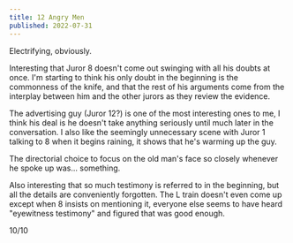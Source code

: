 ```yaml
---
title: 12 Angry Men
published: 2022-07-31
---
```


Electrifying, obviously.

Interesting that Juror 8 doesn't come out swinging with all his doubts at once. I'm starting to think his only doubt in the beginning is the commonness of the knife, and that the rest of his arguments come from the interplay between him and the other jurors as they review the evidence.

The advertising guy (Juror 12?) is one of the most interesting ones to me, I think his deal is he doesn't take anything seriously until much later in the conversation. I also like the seemingly unnecessary scene with Juror 1 talking to 8 when it begins raining, it shows that he's warming up the guy.

The directorial choice to focus on the old man's face so closely whenever he spoke up was... something.

Also interesting that so much testimony is referred to in the beginning, but all the details are conveniently forgotten. The L train doesn't even come up except when 8 insists on mentioning it, everyone else seems to have heard "eyewitness testimony" and figured that was good enough.

10/10
